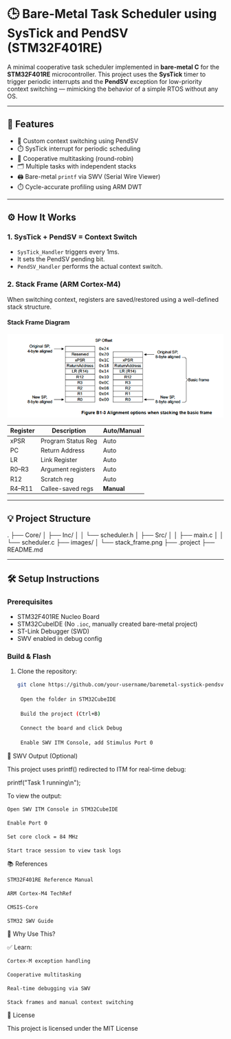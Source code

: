# 🕒 Bare-Metal Task Scheduler using SysTick and PendSV (STM32F401RE)

A minimal cooperative task scheduler implemented in **bare-metal C** for the **STM32F401RE** microcontroller. This project uses the **SysTick** timer to trigger periodic interrupts and the **PendSV** exception for low-priority context switching — mimicking the behavior of a simple RTOS without any OS.

---

## 🚀 Features

- 🧠 Custom context switching using PendSV
- ⏱️ SysTick interrupt for periodic scheduling
- 🧵 Cooperative multitasking (round-robin)
- 🗂️ Multiple tasks with independent stacks
- 🖨️ Bare-metal `printf` via SWV (Serial Wire Viewer)
- ⏱️ Cycle-accurate profiling using ARM DWT

---

## ⚙️ How It Works

### 1. SysTick + PendSV = Context Switch

- `SysTick_Handler` triggers every 1ms.
- It sets the PendSV pending bit.
- `PendSV_Handler` performs the actual context switch.

### 2. Stack Frame (ARM Cortex-M4)

When switching context, registers are saved/restored using a well-defined stack structure.

#### Stack Frame Diagram

![Stack Frame](images/stack_frame.png)

| Register | Description        | Auto/Manual |
|----------|--------------------|-------------|
| xPSR     | Program Status Reg | Auto        |
| PC       | Return Address     | Auto        |
| LR       | Link Register      | Auto        |
| R0–R3    | Argument registers | Auto        |
| R12      | Scratch reg        | Auto        |
| R4–R11   | Callee-saved regs  | **Manual**  |

---

## 💡 Project Structure

.
├── Core/
│ ├── Inc/
│ │ └── scheduler.h
│ ├── Src/
│ │ ├── main.c
│ │ └── scheduler.c
├── images/
│ └── stack_frame.png
├── .project
├── README.md


---

## 🛠️ Setup Instructions

### Prerequisites

- STM32F401RE Nucleo Board
- STM32CubeIDE (No `.ioc`, manually created bare-metal project)
- ST-Link Debugger (SWD)
- SWV enabled in debug config

### Build & Flash

1. Clone the repository:
   ```bash
   git clone https://github.com/your-username/baremetal-systick-pendsv-scheduler.git

    Open the folder in STM32CubeIDE

    Build the project (Ctrl+B)

    Connect the board and click Debug

    Enable SWV ITM Console, add Stimulus Port 0

🧪 SWV Output (Optional)

This project uses printf() redirected to ITM for real-time debug:

printf("Task 1 running\n");

To view the output:

    Open SWV ITM Console in STM32CubeIDE

    Enable Port 0

    Set core clock = 84 MHz

    Start trace session to view task logs

📚 References

    STM32F401RE Reference Manual

    ARM Cortex-M4 TechRef

    CMSIS-Core

    STM32 SWV Guide

🙋 Why Use This?

✅ Learn:

    Cortex-M exception handling

    Cooperative multitasking

    Real-time debugging via SWV

    Stack frames and manual context switching

📜 License

This project is licensed under the MIT License
